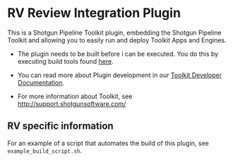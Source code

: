 # RV Review Integration Plugin

This is a Shotgun Pipeline Toolkit plugin, 
embedding the Shotgun Pipeline Toolkit and allowing
you to easily run and deploy Toolkit Apps and Engines.

- The plugin needs to be built before i can be executed. You do this by 
  executing build tools found [here](https://github.com/shotgunsoftware/tk-core/blob/master/developer).

- You can read more about Plugin development 
  in our [Toolkit Developer Documentation](http://developer.shotgunsoftware.com/tk-core/bootstrap.html#developing-plugins).
  
- For more information about Toolkit, see http://support.shotgunsoftware.com/

## RV specific information

For an example of a script that automates the build of this plugin, see `example_build_script.sh`.



